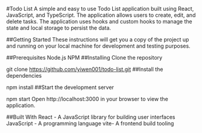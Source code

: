 #Todo List
A simple and easy to use Todo List application built using React, JavaScript, and TypeScript. The application allows users to create, edit, and delete tasks. The application uses hooks and custom hooks to manage the state and local storage to persist the data.

##Getting Started
These instructions will get you a copy of the project up and running on your local machine for development and testing purposes.

##Prerequisites
Node.js
NPM
##Installing
Clone the repository
 

git clone https://github.com/yiwen001/todo-list.git
##Install the dependencies
 
npm install
##Start the development server
 
npm start
Open http://localhost:3000 in your browser to view the application.

##Built With
React - A JavaScript library for building user interfaces
JavaScript - A programming language
vite- A frontend build tooling

